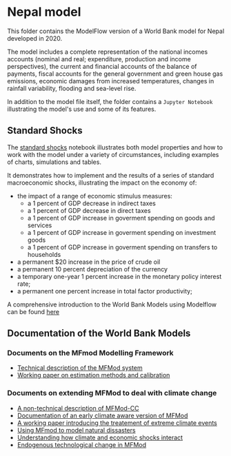 # Nepal model 

This folder contains the ModelFlow version of a World Bank model for Nepal developed in 2020.

The model includes a complete representation of the national incomes accounts (nominal and real; expenditure, production and income perspectives), the current and financial accounts of the balance of payments, fiscal accounts for the general government and green house gas emissions, economic damages from increased temperatures, changes in rainfall variability, flooding and sea-level rise.

In addition to the model file itself, the folder contains a `Jupyter Notebook` illustrating the model's use and some of its features.

## Standard Shocks

The [standard shocks](StandardShocks.ipynb) notebook illustrates both model properties and how to work with the model under a variety of circumstances, including examples of charts, simulations and tables.

It demonstrates how to implement and the results of a series of standard macroeconomic shocks, illustrating the impact on the economy of:


* the impact of a range of economic stimulus measures:
    * a 1 percent of GDP decrease in indirect taxes
    * a 1 percent of GDP decrease in direct taxes
    * a 1 percent of GDP increase in goverment spending on goods and services
    * a 1 percent of GDP increase in goverment spending on investment goods
    * a 1 percent of GDP increase in goverment spending on transfers to households
* a permanent $20 increase in the price of crude oil
* a permanent 10 percent depreciation of the currency
* a temporary one-year 1 percent increase in the monetary policy interest rate;
* a permanent one percent increase in total factor productivity;

A comprehensive introduction to the World Bank Models using Modelflow can be found [here](http:\\WorldBank_ModelFlow.github.com)

## Documentation of the World Bank Models 

### Documents on the MFmod Modelling Framework
* [Technical description of the MFMod system](https://documents1.worldbank.org/curated/ar/294311565103938951/pdf/The-World-Bank-Macro-Fiscal-Model-Technical-Description.pdf)
* [Working paper on estimation methods and calibration](https://documents1.worldbank.org/curated/en/662391562848917501/pdf/Estimating-and-Calibrating-MFMod-A-Panel-Data-Approach-to-Identifying-the-Parameters-of-Data-Poor-Countries-in-the-World-Banks-Structural-Macro-Model.pdf)

### Documents on extending MFMod to deal with climate change
* [A non-technical description of MFMod-CC](http://documents1.worldbank.org/curated/en/099032024143519428/pdf/P1798481f736a60901926013064b52193a2.pdf)
* [Documentation of an early climate aware version of MFMod](https://documents1.worldbank.org/curated/en/747101632403308927/pdf/Climate-Modeling-for-Macroeconomic-Policy-A-Case-Study-for-Pakistan.pdf)
* [A working paper introducing the treatement of extreme climate events](https://documents1.worldbank.org/curated/en/593351609776234361/pdf/Macroeconomic-Modeling-of-Managing-Hurricane-Damage-in-the-Caribbean-The-Case-of-Jamaica.pdf)
* [Using MFmod to model natural dissasters](https://openknowledge.worldbank.org/entities/publication/a6c7acdd-0213-530b-b221-7123aefdfb77)
* [Understanding how climate and economic shocks interact](https://www.preventionweb.net/media/95107/download?startDownload=20250110)
* [Endogenous technological change in MFMod](https://documents.worldbank.org/en/publication/documents-reports/documentdetail/099735005082423970/IDU117d8923a1226614d42196d115fb48f7c219b)

